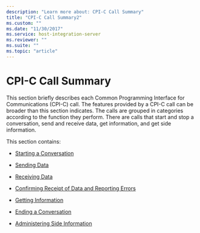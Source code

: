 ```yaml
---
description: "Learn more about: CPI-C Call Summary"
title: "CPI-C Call Summary2"
ms.custom: ""
ms.date: "11/30/2017"
ms.service: host-integration-server
ms.reviewer: ""
ms.suite: ""
ms.topic: "article"
---
```

# CPI-C Call Summary
This section briefly describes each Common Programming Interface for Communications (CPI-C) call. The features provided by a CPI-C call can be broader than this section indicates. The calls are grouped in categories according to the function they perform. There are calls that start and stop a conversation, send and receive data, get information, and get side information.  
  
 This section contains:  
  
-   [Starting a Conversation](../core/starting-a-conversation2.md)  
  
-   [Sending Data](../core/sending-data1.md)  
  
-   [Receiving Data](../core/receiving-data1.md)  
  
-   [Confirming Receipt of Data and Reporting Errors](../core/confirming-receipt-of-data-and-reporting-errors1.md)  
  
-   [Getting Information](../core/getting-information2.md)  
  
-   [Ending a Conversation](../core/ending-a-conversation1.md)  
  
-   [Administering Side Information](../core/administering-side-information2.md)
